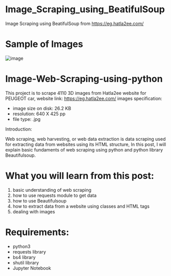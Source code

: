 

# Image_Scraping_using_BeatifulSoup
Image Scraping using BeatifulSoup from https://eg.hatla2ee.com/

# Sample of Images
![image](https://user-images.githubusercontent.com/112936318/195479872-5b48c82b-3bef-4a00-9c5b-97bb4ec29333.png)

# Image-Web-Scraping-using-python
This project is to scrape 4110 3D images from Hatla2ee website for PEUGEOT car, website link: https://eg.hatla2ee.com/
 images specification:
 - image size on disk: 26.2 KB
 - resolution: 640 X 425 pp
 - file type: .jpg

Introduction:

Web scraping, web harvesting, or web data extraction is data scraping used for extracting data from websites using its HTML structure, In this post, I will explain basic fundaments of web scraping using python and python library Beautifulsoup.

# What you will learn from this post:

1. basic understanding of web scraping
2. how to use requests module to get data
3. how to use Beautifulsoup
4. how to extract data from a website using classes and HTML tags
5. dealing with images

# Requirements:
- python3
- requests library
- bs4 library
- shutil library
- Jupyter Notebook
